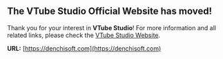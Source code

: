 ## The VTube Studio Official Website has moved!

Thank you for your interest in **VTube Studio**! For more information and all related links, please check the [VTube Studio Website](https://denchisoft.com). 

**URL:** [https://denchisoft.com](https://denchisoft.com) 
